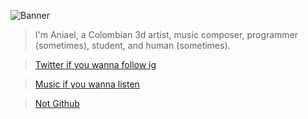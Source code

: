 ![Banner](https://cdn.discordapp.com/attachments/850160961863942174/942176549921247283/the_summit.png)

> I'm Aniael, a Colombian 3d artist, music composer, programmer (sometimes), student, and human (sometimes).

> [Twitter if you wanna follow ig](https://twitter.com/AniaelLC)

> [Music if you wanna listen](https://open.spotify.com/artist/3ZKuCYr2Xhonqj4mVowWKI)

> [Not Github](https://github.com/Aniael)

